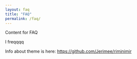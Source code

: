 ```yaml
---
layout: faq
title: "FAQ"
permalink: /faq/
---
```


Content for FAQ

I freqqqq

Info about theme is here: https://github.com/Jerimee/riminimir